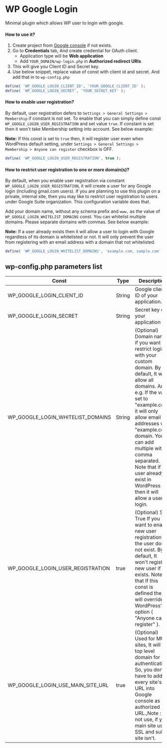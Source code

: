 # WP Google Login

Minimal plugin which allows WP user to login with google.

#### How to use it?

1. Create project from [Google console](https://console.developers.google.com/apis/dashboard) if not exists.
2. Go to **Credentials** tab, And create credential for OAuth client.
    * Application type will be **Web application**
    * Add `YOUR_DOMAIN/wp-login.php` in **Authorized redirect URIs**
3. This will give you Client ID and Secret key.
4. Use below snippet, replace value of const with client id and secret. And add that in to `wp-config.php` 

```php
define( 'WP_GOOGLE_LOGIN_CLIENT_ID', 'YOUR_GOOGLE_CLIENT_ID' );
define( 'WP_GOOGLE_LOGIN_SECRET', 'YOUR_SECRET_KEY' );
```

#### How to enable user registration?
By default, user registration defers to `Settings > General Settings > Membership` if constant is not set. To enable that you can simply define const `WP_GOOGLE_LOGIN_USER_REGISTRATION` and set value `true`. If constant is set then it won't take Membership setting into account. See below example:

**Note:** If this const is set to `true` then, it will register user even when WordPress default setting, under `Settings > General Settings > Membership > Anyone can register` checkbox is OFF.

```php
define( 'WP_GOOGLE_LOGIN_USER_REGISTRATION', true );
```

#### How to restrict user registration to one or more domain(s)?

By default, when you enable user registration via constant `WP_GOOGLE_LOGIN_USER_REGISTRATION`, it will create a user for any Google login (including gmail.com users). If you are planning to use this plugin on a private, internal site, then you may like to restrict user registration to users under Google Suite organization. This configuration variable does that.

Add your domain name, without any schema prefix and `www,` as the value of `WP_GOOGLE_LOGIN_WHITELIST_DOMAINS` const. You can whitelist multiple domains. Please separate domains with commas. See below example:

**Note:** If a user already exists then it will allow a user to login with Google regardless of its domain is whitelisted or not. It will only prevent the user from registering with an email address with a domain that not whitelisted.
 
```php
define( 'WP_GOOGLE_LOGIN_WHITELIST_DOMAINS', 'example.com, sample.com' );
```

## wp-config.php parameters list

| Const                             | Type   | Description                                                                                                                                                                                                                                                                                                                                                |
|-----------------------------------|--------|------------------------------------------------------------------------------------------------------------------------------------------------------------------------------------------------------------------------------------------------------------------------------------------------------------------------------------------------------------|
| WP_GOOGLE_LOGIN_CLIENT_ID         | String | Google client ID of your application.                                                                                                                                                                                                                                                                                                                      |
| WP_GOOGLE_LOGIN_SECRET            | String | Secret key of your application                                                                                                                                                                                                                                                                                                                             |
| WP_GOOGLE_LOGIN_WHITELIST_DOMAINS | String | (Optional) Domain name if you want to restrict login with your custom domain. By default, It will allow all domains. An e.g. If the value set to "example.com" it will only allow email addresses with "example.com" domain. You can add multiple with comma separated. Note that if a user already exist in WordPress then it will allow a user to login. |
| WP_GOOGLE_LOGIN_USER_REGISTRATION | true   | (Optional) Set True If you want to enable new user registration if the user does not exist. By default, It won't register new user if not exists. Note that If this const is defined then, It will override WordPress's option ( "Anyone can register" ).                                                                                                  |
| WP_GOOGLE_LOGIN_USE_MAIN_SITE_URL | true   | (Optional) Used for MU sites, It will use top level domain for authentication. So, you don't have to add every site's URL into Google console as authorized URL.,Note : Do not use, if your main site use SSL and sub site isn't.                                                                                                                          |

